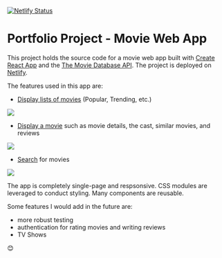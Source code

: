 [![Netlify Status](https://api.netlify.com/api/v1/badges/c708f686-0648-467d-8254-ffbdb9387d48/deploy-status)](https://app.netlify.com/sites/neilsmovieapp/deploys)

# Portfolio Project - Movie Web App

This project holds the source code for a movie web app built with [Create React App](https://github.com/facebook/create-react-app) and the [The Movie Database API](https://developers.themoviedb.org/3/getting-started/introduction). The project is deployed on [Netlify](https://neilsmovieapp.netlify.com/). 

The features used in this app are:

- [Display lists of movies](https://neilsmovieapp.netlify.app/) (Popular, Trending, etc.)

![](home.gif)

- [Display a movie](https://neilsmovieapp.netlify.app/movie/436969) such as movie details, the cast, similar movies, and reviews

![](movie.gif)

- [Search](https://neilsmovieapp.netlify.app/search/marvel) for movies

![](search.gif)

The app is completely single-page and respsonsive. CSS modules are leveraged to conduct styling. Many components are reusable.

Some features I would add in the future are:

- more robust testing
- authentication for rating movies and writing reviews
- TV Shows

😊
